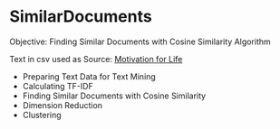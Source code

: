 # SimilarDocuments

Objective: Finding Similar Documents with Cosine Similarity Algorithm

Text in csv used as Source: [Motivation for Life](https://twitter.com/MotivatedLiving?s=17)

- Preparing Text Data for Text Mining
- Calculating TF-IDF
- Finding Similar Documents with Cosine Similarity
- Dimension Reduction
- Clustering
